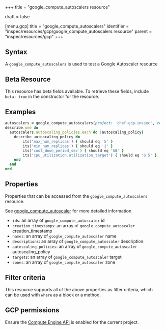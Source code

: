 +++
title = "google_compute_autoscalers resource"

draft = false


[menu.gcp]
title = "google_compute_autoscalers"
identifier = "inspec/resources/gcp/google_compute_autoscalers resource"
parent = "inspec/resources/gcp"
+++

## Syntax

A `google_compute_autoscalers` is used to test a Google Autoscaler resource


## Beta Resource
This resource has beta fields available. To retrieve these fields, include `beta: true` in the constructor for the resource.

## Examples

```ruby
autoscalers = google_compute_autoscalers(project: 'chef-gcp-inspec', zone: 'zone')
describe.one do
  autoscalers.autoscaling_policies.each do |autoscaling_policy|
    describe autoscaling_policy do
        its('max_num_replicas') { should eq '5' }
        its('min_num_replicas') { should eq '1' }
        its('cool_down_period_sec') { should eq '60' }
        its('cpu_utilization.utilization_target') { should eq '0.5' }
    end
  end
end
```

## Properties

Properties that can be accessed from the `google_compute_autoscalers` resource:

See [google_compute_autoscaler](google_compute_autoscaler) for more detailed information.

  * `ids`: an array of `google_compute_autoscaler` id
  * `creation_timestamps`: an array of `google_compute_autoscaler` creation_timestamp
  * `names`: an array of `google_compute_autoscaler` name
  * `descriptions`: an array of `google_compute_autoscaler` description
  * `autoscaling_policies`: an array of `google_compute_autoscaler` autoscaling_policy
  * `targets`: an array of `google_compute_autoscaler` target
  * `zones`: an array of `google_compute_autoscaler` zone

## Filter criteria

This resource supports all of the above properties as filter criteria, which can be used
with `where` as a block or a method.

## GCP permissions

Ensure the [Compute Engine API](https://console.cloud.google.com/apis/library/compute.googleapis.com/) is enabled for the current project.
